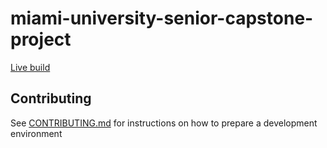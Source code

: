 # miami-university-senior-capstone-project

[Live build](https://0x326.gitlab.io/miami-university-senior-capstone-project)

## Contributing

See [CONTRIBUTING.md](CONTRIBUTING.md) for instructions on how to prepare a development environment
